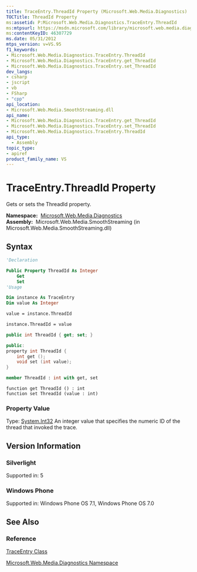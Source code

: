 ```yaml
---
title: TraceEntry.ThreadId Property (Microsoft.Web.Media.Diagnostics)
TOCTitle: ThreadId Property
ms:assetid: P:Microsoft.Web.Media.Diagnostics.TraceEntry.ThreadId
ms:mtpsurl: https://msdn.microsoft.com/library/microsoft.web.media.diagnostics.traceentry.threadid(v=VS.95)
ms:contentKeyID: 46307729
ms.date: 05/31/2012
mtps_version: v=VS.95
f1_keywords:
- Microsoft.Web.Media.Diagnostics.TraceEntry.ThreadId
- Microsoft.Web.Media.Diagnostics.TraceEntry.get_ThreadId
- Microsoft.Web.Media.Diagnostics.TraceEntry.set_ThreadId
dev_langs:
- csharp
- jscript
- vb
- FSharp
- "cpp"
api_location:
- Microsoft.Web.Media.SmoothStreaming.dll
api_name:
- Microsoft.Web.Media.Diagnostics.TraceEntry.get_ThreadId
- Microsoft.Web.Media.Diagnostics.TraceEntry.set_ThreadId
- Microsoft.Web.Media.Diagnostics.TraceEntry.ThreadId
api_type:
  - Assembly
topic_type:
- apiref
product_family_name: VS
---
```


# TraceEntry.ThreadId Property

Gets or sets the ThreadId property.

**Namespace:**  [Microsoft.Web.Media.Diagnostics](microsoft-web-media-diagnostics-namespace_1.md)  
**Assembly:**  Microsoft.Web.Media.SmoothStreaming (in Microsoft.Web.Media.SmoothStreaming.dll)

## Syntax

```vb
'Declaration

Public Property ThreadId As Integer
    Get
    Set
'Usage

Dim instance As TraceEntry
Dim value As Integer

value = instance.ThreadId

instance.ThreadId = value
```

```csharp
public int ThreadId { get; set; }
```

```cpp
public:
property int ThreadId {
    int get ();
    void set (int value);
}
```

``` fsharp
member ThreadId : int with get, set
```

```jscript
function get ThreadId () : int
function set ThreadId (value : int)
```

### Property Value

Type: [System.Int32](https://msdn.microsoft.com/library/td2s409d\(v=vs.95\))  
An integer value that specifies the numeric ID of the thread that invoked the trace.

## Version Information

### Silverlight

Supported in: 5  

### Windows Phone

Supported in: Windows Phone OS 7.1, Windows Phone OS 7.0  

## See Also

### Reference

[TraceEntry Class](traceentry-class-microsoft-web-media-diagnostics_1.md)

[Microsoft.Web.Media.Diagnostics Namespace](microsoft-web-media-diagnostics-namespace_1.md)

